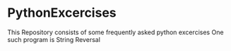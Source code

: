 # PythonExcercises
This Repository consists of some frequently asked python excercises
One such program is String Reversal
